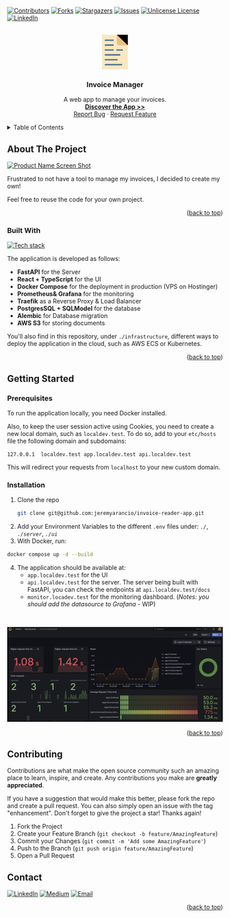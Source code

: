 <a id="readme-top"></a>

[![Contributors][contributors-shield]][contributors-url]
[![Forks][forks-shield]][forks-url]
[![Stargazers][stars-shield]][stars-url]
[![Issues][issues-shield]][issues-url]
[![Unlicense License][license-shield]][license-url]
[![LinkedIn][linkedin-shield]][linkedin-url]



<!-- PROJECT LOGO -->
<br />
<div align="center">
  <a href="https://github.com/jeremyarancio/invoice-reader-app">
    <img src="assets/logo.png" alt="Logo" width="60" height="80">
  </a>

  <h3 align="center">Invoice Manager</h3>

  <p align="center">
    A web app to manage your invoices.
    <br />
    <a href="https://app.myinvoicemanager.pro/"><strong>Discover the App >></strong></a>
    <br />
    <a href="https://github.com/jeremyarancio/invoice-reader-app/issues/new?labels=Bug&template=bug-report---.md">Report Bug</a>
    &middot;
    <a href="https://github.com/jeremyarancio/invoice-reader-app/issues/new?labels=enhancement&template=feature-request---.md">Request Feature</a>
  </p>
</div>



<!-- TABLE OF CONTENTS -->
<details>
  <summary>Table of Contents</summary>
  <ol>
    <li>
      <a href="#about-the-project">About The Project</a>
      <ul>
        <li><a href="#built-with">Built With</a></li>
      </ul>
    </li>
    <li>
      <a href="#getting-started">Getting Started</a>
      <ul>
        <li><a href="#prerequisites">Prerequisites</a></li>
        <li><a href="#installation">Installation</a></li>
      </ul>
    </li>
    <li><a href="#contributing">Contributing</a></li>
    <li><a href="#contact">Contact</a></li>
  </ol>
</details>



<!-- ABOUT THE PROJECT -->
## About The Project

[![Product Name Screen Shot](assets/Animation.gif)](assets/Animation.gif)

Frustrated to not have a tool to manage my invoices, I decided to create my own!

Feel free to reuse the code for your own project.

<p align="right">(<a href="#readme-top">back to top</a>)</p>


### Built With

[![Tech stack](https://skillicons.dev/icons?i=python,fastapi,postgres,typescript,react,bootstrap,vite,docker,prometheus,grafana,aws)](https://skillicons.dev)

The application is developed as follows: 

* **FastAPI** for the Server
* **React + TypeScript** for the UI
* **Docker Compose** for the deployment in production (VPS on Hostinger)
* **Prometheus& Grafana** for the monitoring
* **Traefik** as a Reverse Proxy & Load Balancer
* **PostgresSQL + SQLModel** for the database
* **Alembic** for Database migration
* **AWS S3** for storing documents

You'll also find in this repository, under `./infrastructure`, different ways to deploy the application in the cloud, such as AWS ECS or Kubernetes.

<p align="right">(<a href="#readme-top">back to top</a>)</p>


## Getting Started

### Prerequisites

To run the application locally, you need Docker installed.

Also, to keep the user session active using Cookies, you need to create a new local domain, such as `localdev.test`.
To do so, add to your `etc/hosts` file the following domain and subdomains: 

```
127.0.0.1  localdev.test app.localdev.test api.localdev.test
```

This will redirect your requests from `localhost` to your new custom domain.

### Installation

1. Clone the repo
   ```sh
   git clone git@github.com:jeremyarancio/invoice-reader-app.git
   ```
2. Add your Environment Variables to the different `.env` files under: *`./`*, *`./server`*, *`./ui`* 
3. With Docker, run:

```sh
docker compose up -d --build
```
4. The application should be available at:
    * `app.localdev.test` for the UI
    * `api.localdev.test` for the server. The server being built with FastAPI, you can check the endpoints at `api.localdev.test/docs`
    * `monitor.locadev.test` for the monitoring dashboard. (*Notes: you should add the datasource to Grafana* - WIP)

<br>

![Monitoring](assets/monitoring.png)

<p align="right">(<a href="#readme-top">back to top</a>)</p>



<!-- CONTRIBUTING -->
## Contributing

Contributions are what make the open source community such an amazing place to learn, inspire, and create. Any contributions you make are **greatly appreciated**.

If you have a suggestion that would make this better, please fork the repo and create a pull request. You can also simply open an issue with the tag "enhancement".
Don't forget to give the project a star! Thanks again!

1. Fork the Project
2. Create your Feature Branch (`git checkout -b feature/AmazingFeature`)
3. Commit your Changes (`git commit -m 'Add some AmazingFeature'`)
4. Push to the Branch (`git push origin feature/AmazingFeature`)
5. Open a Pull Request



<!-- CONTACT -->
## Contact

[![LinkedIn](https://img.shields.io/badge/linkedin-%230077B5.svg?style=for-the-badge&logo=linkedin&logoColor=white)](https://www.linkedin.com/in/jeremy-arancio/)
[![Medium](https://img.shields.io/badge/Medium-12100E?style=for-the-badge&logo=medium&logoColor=white)](https://medium.com/@jeremyarancio)
[![Email](https://img.shields.io/badge/Gmail-D14836?style=for-the-badge&logo=gmail&logoColor=white)](mailto:jeremyarancio.freelance@gmail.com)



<p align="right">(<a href="#readme-top">back to top</a>)</p>



<!-- MARKDOWN LINKS & IMAGES -->
<!-- https://www.markdownguide.org/basic-syntax/#reference-style-links -->
[contributors-shield]: https://img.shields.io/github/contributors/jeremyarancio/invoice-reader-app?style=for-the-badge
[contributors-url]: https://github.com/jeremyarancio/invoice-reader-app/graphs/contributors
[forks-shield]: https://img.shields.io/github/forks/jeremyarancio/invoice-reader-app?style=for-the-badge
[forks-url]: https://github.com/jeremyarancio/invoice-reader-app/network/members
[stars-shield]: https://img.shields.io/github/stars/jeremyarancio/invoice-reader-app.svg?style=for-the-badge
[stars-url]: https://github.com/jeremyarancio/invoice-reader-app/stargazers
[issues-shield]: https://img.shields.io/github/issues/jeremyarancio/invoice-reader-app.svg?style=for-the-badge
[issues-url]: https://github.com/jeremyarancio/invoice-reader-app/issues
[license-shield]: https://img.shields.io/github/license/jeremyarancio/invoice-reader-app.svg?style=for-the-badge
[license-url]: https://github.com/jeremyarancio/invoice-reader-app/blob/master/LICENSE.txt
[linkedin-shield]: https://img.shields.io/badge/-LinkedIn-black.svg?style=for-the-badge&logo=linkedin&colorB=555
[linkedin-url]: https://www.linkedin.com/in/jeremy-arancio/


